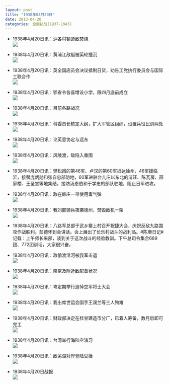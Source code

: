 ```yaml
---
layout: post
title: "1938年04月20日"
date: 2013-04-20
categories: 全面抗战(1937-1945)
---
```


<meta name="referrer" content="no-referrer" />

- 1938年4月20日讯：沪各村镇遭敌焚烧 <br/><img src="https://ww3.sinaimg.cn/large/aca367d8jw1e3wi01e7caj207s051mxf.jpg" />

- 1938年4月20日讯：黄浦江敌艇被英轮撞沉 <br/><img src="https://ww4.sinaimg.cn/large/aca367d8jw1e3wg9vy8alj20ao051wez.jpg" />

- 1938年4月20日讯：英全国店员会决议抵制日货，劝告工党执行委员会与国际工联合作 <br/><img src="https://ww3.sinaimg.cn/large/aca367d8jw1e3wejeukusj20br0k2jt0.jpg" />

- 1938年4月20日讯：鄂省令各县增设小学，限四月底前成立 <br/><img src="https://ww3.sinaimg.cn/large/aca367d8jw1e3wct31satj207p0a8aaj.jpg" />

- 1938年4月20日讯：目前各路战况 <br/><img src="https://ww3.sinaimg.cn/large/aca367d8jw1e3wb2kxn05j20c11e6ah2.jpg" />

- 1938年4月20日讯：蒋委员长核定大纲，扩大军管区组织，设置兵役民训两处 <br/><img src="https://ww4.sinaimg.cn/large/aca367d8jw1e3w9c7kproj206x0f4dgr.jpg" />

- 1938年4月20日讯：论英意协定与远东 <br/><img src="https://ww2.sinaimg.cn/large/aca367d8jw1e3w7lsdsqnj20c10mttc9.jpg" />

- 1938年4月20日讯：风陵渡，敌陷入重围 <br/><img src="https://ww1.sinaimg.cn/large/aca367d8jw1e3w5vbwrgwj20c10qswi8.jpg" />

- 1938年4月20日讯：樊松甫的第46军、卢汉的第60军抵达徐州，46军援临沂，接替庞炳勋和张自忠部防地，60军进驻台儿庄以东北的浦旺、陈瓦房、邢家楼、王圣堂等地集结，接防汤恩伯和于学忠的部队驻地，阻止日军进攻。 

- 1938年4月20日讯：敌在韩庄一带使用毒气弹 <br/><img src="https://ww1.sinaimg.cn/large/aca367d8jw1e3w44cs93tj204k0520sr.jpg" />

- 1938年4月20日讯：我刘部骑兵夜袭德州，焚毁敌机一架 <br/><img src="https://ww4.sinaimg.cn/large/aca367d8jw1e3w2dv32u3j205i0aht8z.jpg" />

- 1938年4月20日讯：八路军总部于武乡寨上村召开祝捷大会，庆祝反敌九路围攻作战胜利。彭德怀到会讲话。会上展出了长乐村战斗的战利品。#陈赓日记# 记载：上午师长来部，谈到关于这次战斗的经验教训。下午总司令集合689团、772团训话，大家很兴奋。 

- 1938年4月20日讯：敌偷渡淮河被我军击退 <br/><img src="https://ww1.sinaimg.cn/large/aca367d8jw1e3w0nflxk5j209k04x3yv.jpg" />

- 1938年4月20日讯：南京及附近敌配备状况 <br/><img src="https://ww1.sinaimg.cn/large/aca367d8jw1e3vyx16ychj209f04vjrs.jpg" />

- 1938年4月20日讯：粤定期举行追悼空军将士大会 <br/><img src="https://ww3.sinaimg.cn/large/aca367d8jw1e3vx6xavqoj206g05074h.jpg" />

- 1938年4月20日讯：我出席世运会国手王润兰等三人殉难 <br/><img src="https://ww3.sinaimg.cn/large/aca367d8jw1e3vvg8z1z4j209f0a0wey.jpg" />

- 1938年4月20日讯：财政部决定在桂甘建造币分厂，已着人筹备，数月后即可完工 <br/><img src="https://ww2.sinaimg.cn/large/aca367d8jw1e3vtpv5fb5j207w0a5wf7.jpg" />

- 1938年4月20日讯：台湾举行海陆空演习 <br/><img src="https://ww1.sinaimg.cn/large/aca367d8jw1e3vrzfot5rj209r04z74p.jpg" />

- 1938年4月20日讯：敌芜湖对岸登陆受挫 <br/><img src="https://ww4.sinaimg.cn/large/aca367d8jw1e3vq951rudj206h0kuta4.jpg" />

- 1938年4月20日战报 <br/><img src="https://ww4.sinaimg.cn/large/aca367d8jw1e3voihu2tcj20cd0k70v5.jpg" />

